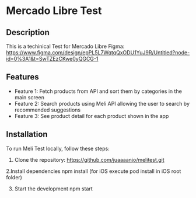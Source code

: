 # Mercado Libre Test

## Description
This is a techinical Test for Mercado Libre
Figma: https://www.figma.com/design/epPL5L7WqtqQxODU1YuJ9R/Untitled?node-id=0%3A1&t=SwTZEzCKwe0yQGCG-1

## Features
- Feature 1: Fetch products from API and sort them by categories in the main screen
- Feature 2: Search products using Meli API allowing the user to search by recommended suggestions
- Feature 3: See product detail for each product shown in the app

## Installation
To run Meli Test locally, follow these steps:

1. Clone the repository:
https://github.com/juaaaanjo/melitest.git

2.Install dependencies
npm install
(for iOS execute pod install in iOS root folder)

3. Start the development
npm start
